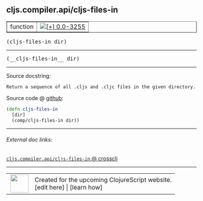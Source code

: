 ## cljs.compiler.api/cljs-files-in



 <table border="1">
<tr>
<td>function</td>
<td><a href="https://github.com/cljsinfo/cljs-api-docs/tree/0.0-3255"><img valign="middle" alt="[+] 0.0-3255" title="Added in 0.0-3255" src="https://img.shields.io/badge/+-0.0--3255-lightgrey.svg"></a> </td>
</tr>
</table>

<samp>(cljs-files-in dir)</samp><br>

---

 <samp>
(__cljs-files-in__ dir)<br>
</samp>

---





Source docstring:

```
Return a sequence of all .cljs and .cljc files in the given directory.
```


Source code @ [github]():

```clj
(defn cljs-files-in
  [dir]
  (comp/cljs-files-in dir))
```

<!--
Repo - tag - source tree - lines:

 <pre>

</pre>

-->

---



###### External doc links:

[`cljs.compiler.api/cljs-files-in` @ crossclj](http://crossclj.info/fun/cljs.compiler.api/cljs-files-in.html)<br>

---

 <table>
<tr><td>
<img valign="middle" align="right" width="48px" src="http://i.imgur.com/Hi20huC.png">
</td><td>
Created for the upcoming ClojureScript website.<br>
[edit here] | [learn how]
</td></tr></table>

[edit here]:https://github.com/cljsinfo/cljs-api-docs/blob/master/cljsdoc/cljs.compiler.api/cljs-files-in.cljsdoc
[learn how]:https://github.com/cljsinfo/cljs-api-docs/wiki/cljsdoc-files

<!--

This information was too distracting to show to readers, but I'll leave it
commented here since it is helpful to:

- pretty-print the data used to generate this document
- and show how to retrieve that data



The API data for this symbol:

```clj
{:ns "cljs.compiler.api",
 :name "cljs-files-in",
 :signature ["[dir]"],
 :name-encode "cljs-files-in",
 :history [["+" "0.0-3255"]],
 :type "function",
 :full-name-encode "cljs.compiler.api/cljs-files-in",
 :source {:code "(defn cljs-files-in\n  [dir]\n  (comp/cljs-files-in dir))",
          :title "Source code",
          :repo "clojurescript",
          :tag "r1.9.14",
          :filename "src/main/clojure/cljs/compiler/api.clj",
          :lines [88 91],
          :url "https://github.com/clojure/clojurescript/blob/r1.9.14/src/main/clojure/cljs/compiler/api.clj#L88-L91"},
 :usage ["(cljs-files-in dir)"],
 :full-name "cljs.compiler.api/cljs-files-in",
 :docstring "Return a sequence of all .cljs and .cljc files in the given directory.",
 :cljsdoc-url "https://github.com/cljsinfo/cljs-api-docs/blob/master/cljsdoc/cljs.compiler.api/cljs-files-in.cljsdoc"}

```

Retrieve the API data for this symbol:

```clj
;; from Clojure REPL
(require '[clojure.edn :as edn])
(-> (slurp "https://raw.githubusercontent.com/cljsinfo/cljs-api-docs/catalog/cljs-api.edn")
    (edn/read-string)
    (get-in [:symbols "cljs.compiler.api/cljs-files-in"]))
```

-->
